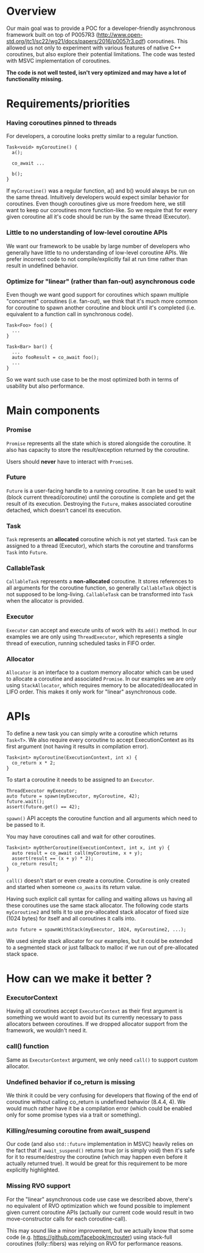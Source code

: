 # Overview
Our main goal was to provide a POC for a developer-friendly asynchronous framework built on top of P0057R3 (http://www.open-std.org/jtc1/sc22/wg21/docs/papers/2016/p0057r3.pdf) coroutines. This allowed us not only to experiment with various features of native C++ coroutines, but also explore their potential limitations. The code was tested with MSVC implementation of coroutines.

**The code is not well tested, isn't very optimized and may have a lot of functionality missing.**

# Requirements/priorities

### Having coroutines pinned to threads
For developers, a coroutine looks pretty similar to a regular function. 

    Task<void> myCoroutine() {
      a();

      co_await ...

      b();
    }

If `myCoroutine()` was a regular function, a() and b() would always be run on the same thread. Intuitively developers would expect similar behavior for coroutines. Even though coroutines give us more freedom here, we still want to keep our coroutines more function-like. So we require that for every given coroutine all it's code should be run by the same thread (Executor).

### Little to no understanding of low-level coroutine APIs
We want our framework to be usable by large number of developers who generally have little to no understanding of low-level coroutine APIs. We prefer incorrect code to not compile/explicitly fail at run time rather than result in undefined behavior. 

### Optimize for "linear" (rather than fan-out) asynchronous code
Even though we want good support for coroutines which spawn multiple "concurrent" coroutines (i.e. fan-out), we think that it's much more common for coroutine to spawn another coroutine and block until it's completed (i.e. equivalent to a function call in synchronous code).

    Task<Foo> foo() {
      ...
    } 

    Task<Bar> bar() {
      ...
      auto fooResult = co_await foo();
      ...
    }

So we want such use case to be the most optimized both in terms of usability but also performance.

# Main components
### Promise
`Promise` represents all the state which is stored alongside the coroutine. It also has capacity to store the result/exception returned by the coroutine. 

Users should **never** have to interact with `Promise`s.

### Future
`Future` is a user-facing handle to a running coroutine. It can be used to wait (block current thread/coroutine) until the coroutine is complete and get the result of its execution.
Destroying the `Future`, makes associated coroutine detached, which doesn't cancel its execution.

### Task
`Task` represents an **allocated** coroutine which is not yet started. `Task` can be assigned to a thread (Executor), which starts the coroutine and transforms `Task` into `Future`.

### CallableTask
`CallableTask` represents a **non-allocated** coroutine. It stores references to all arguments for the coroutine function, so generally `CallableTask` object is not supposed to be long-living. `CallableTask` can be transformed into `Task` when the allocator is provided.

### Executor
`Executor` can accept and execute units of work with its `add()` method. In our examples we are only using `ThreadExecutor`, which represents a single thread of execution, running scheduled tasks in FIFO order.

### Allocator
`Allocator` is an interface to a custom memory allocator which can be used to allocate a coroutine and associated `Promise`. In our examples we are only using `StackAllocator`, which requires memory to be allocated/deallocated in LIFO order. This makes it only work for "linear" asynchronous code.

# APIs

To define a new task you can simply write a coroutine which returns `Task<T>`. We also require every coroutine to accept ExecutionContext as its first argument (not having it results in compilation error).

    Task<int> myCoroutine(ExecutionContext, int x) {
      co_return x * 2;
    }

To start a coroutine it needs to be assigned to an `Executor`.

    ThreadExecutor myExecutor;
    auto future = spawn(myExecutor, myCoroutine, 42);
    future.wait();
    assert(future.get() == 42);

`spawn()` API accepts the coroutine function and all arguments which need to be passed to it.

You may have coroutines call and wait for other coroutines.

    Task<int> myOtherCoroutine(ExecutionContext, int x, int y) {
      auto result = co_await call(myCoroutine, x + y);
      assert(result == (x + y) * 2);
      co_return result;
    }

`call()` doesn't start or even create a coroutine. Coroutine is only created and started when someone `co_await`s its return value.

Having such explicit call syntax for calling and waiting allows us having all these coroutines use the same stack allocator. The following code starts `myCoroutine2` and tells it to use pre-allocated stack allocator of fixed size (1024 bytes) for itself and all coroutines it calls into.     

    auto future = spawnWithStack(myExecutor, 1024, myCoroutine2, ...);

We used simple stack allocator for our examples, but it could be extended to a segmented stack or just fallback to malloc if we run out of pre-allocated stack space.

# How can we make it better ? 

### ExecutorContext
Having all coroutines accept `ExecutorContext` as their first argument is something we would want to avoid but its currently necessary to pass allocators between coroutines. If we dropped allocator support from the framework, we wouldn't need it. 

### call() function
Same as `ExecutorContext` argument, we only need `call()` to support custom allocator. 

### Undefined behavior if co_return is missing
We think it could be very confusing for developers that flowing of the end of coroutine without calling co_return is undefined behavior (8.4.4, 4). We would much rather have it be a compilation error (which could be enabled only for some promise types via a trait or something).

### Killing/resuming coroutine from await_suspend
Our code (and also `std::future` implementation in MSVC) heavily relies on the fact that if `await_suspend()` returns true (or is simply void) then it's safe for it to resume/destroy the coroutine (which may happen even before it actually returned true). It would be great for this requirement to be more explicitly highlighted. 

### Missing RVO support
For the "linear" asynchronous code use case we described above, there's no equivalent of RVO optimization which we found possible to implement given current coroutine APIs (actually our current code would result in two move-constructor calls for each coroutine-call).

This may sound like a minor improvement, but we actually know that some code (e.g. https://github.com/facebook/mcrouter) using stack-full coroutines (folly::fibers) was relying on RVO for performance reasons.